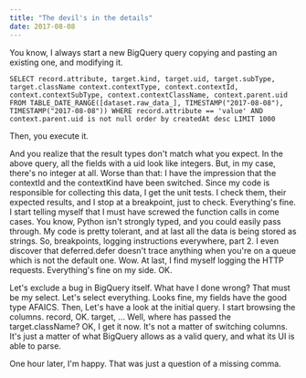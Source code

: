 ```yaml
---
title: "The devil's in the details"
date: 2017-08-08
---
```


You know, I always start a new BigQuery query copying and pasting an existing one, and modifying it.

`SELECT record.attribute, target.kind, target.uid, target.subType, target.className context.contextType, context.contextId, context.contextSubType, context.contextClassName, context.parent.uid FROM TABLE_DATE_RANGE([dataset.raw_data_], TIMESTAMP("2017-08-08"), TIMESTAMP("2017-08-08")) WHERE record.attribute == 'value' AND context.parent.uid is not null order by createdAt desc LIMIT 1000`

Then, you execute it.

And you realize that the result types don't match what you expect. In the above query, all the fields with a uid look like integers. But, in my case, there's no integer at all. Worse than that: I have the impression that the contextId and the contextKind have been switched. Since my code is responsible for collecting this data, I get the unit tests. I check them, their expected results, and I stop at a breakpoint, just to check. Everything's fine. I start telling myself that I must have screwed the function calls in come cases. You know, Python isn't strongly typed, and you could easily pass through. My code is pretty tolerant, and at last all the data is being stored as strings. So, breakpoints, logging instructions everywhere, part 2. I even discover that deferred.defer doesn't trace anything when you're on a queue which is not the default one. Wow. At last, I find myself logging the HTTP requests. Everything's fine on my side. OK.

Let's exclude a bug in BigQuery itself. What have I done wrong? That must be my select. Let's select everything. Looks fine, my fields have the good type AFAICS. Then, Let's have a look at the initial query. I start browsing the columns. record, OK. target, ... Well, where has passed the target.className? OK, I get it now. It's not a matter of switching columns. It's just a matter of what BigQuery allows as a valid query, and what its UI is able to parse.

One hour later, I'm happy. That was just a question of a missing comma.
